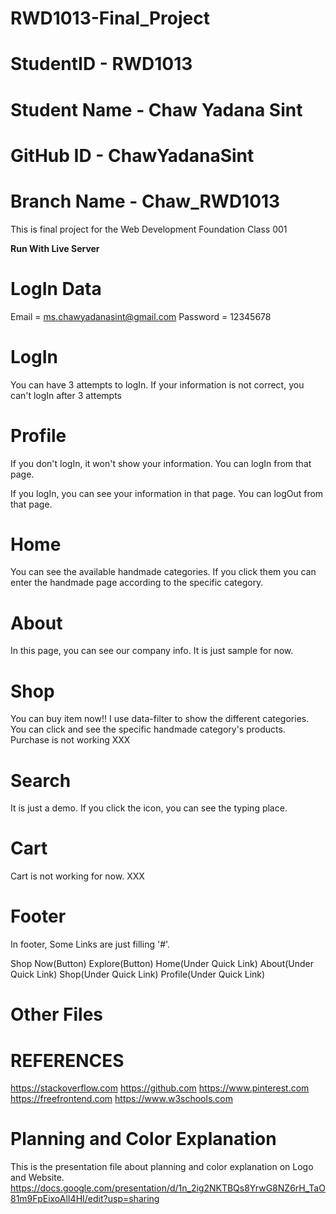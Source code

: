 # RWD1013-Final_Project
# StudentID - RWD1013
# Student Name - Chaw Yadana Sint
# GitHub ID - ChawYadanaSint
# Branch Name - Chaw_RWD1013
This is final project for the Web Development Foundation Class 001 

****Run With Live Server****


# LogIn Data
Email = ms.chawyadanasint@gmail.com
Password = 12345678

# LogIn
<!-- HTML, CSS, JS -->
You can have 3 attempts to logIn.
If your information is not correct, you can't logIn after 3 attempts

# Profile
<!-- HTML, CSS, JS -->
If you don't logIn, it won't show your information.
You can logIn from that page.

If you logIn, you can see your information in that page.
You can logOut from that page.

# Home
<!-- HTML, CSS, JS -->
You can see the available handmade categories.
If you click them you can enter the handmade page according to the specific category.

# About
<!-- HTML, CSS -->
In this page, you can see our company info.
It is just sample for now.

# Shop
<!-- HTML, CSS, JS -->
You can buy item now!!
I use data-filter to show the different categories. You can click and see the specific handmade category's products.
Purchase is not working XXX

# Search
It is just a demo.
If you click the icon, you can see the typing place.

# Cart
Cart is not working for now. XXX

# Footer
In footer, Some Links are just filling '#'.
<!-- Working Links -->
Shop Now(Button)
Explore(Button)
Home(Under Quick Link)
About(Under Quick Link)
Shop(Under Quick Link)
Profile(Under Quick Link)

# Other Files
  <!-- MockData JS -->
  <!-- Navigation JS CSS -->
  <!-- Footer CSS -->
  <!-- Felt HTML JS -->
  <!-- Resin HTML JS -->
  <!-- Crochet HTML JS -->
  <!-- Clay HTML JS -->
  <!-- Embroidery HTML JS -->


# REFERENCES
https://stackoverflow.com
https://github.com
https://www.pinterest.com
https://freefrontend.com
https://www.w3schools.com

# Planning and Color Explanation
This is the presentation file about planning and color explanation on Logo and Website.
https://docs.google.com/presentation/d/1n_2ig2NKTBQs8YrwG8NZ6rH_TaO81m9FpEixoAlI4HI/edit?usp=sharing

